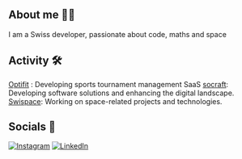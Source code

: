 ## About me 🙋‍♂️
I am a Swiss developer, passionate about code, maths and space

## Activity 🛠️
<a href="https://optifit.app">Optifit</a> : Developing sports tournament management SaaS
<a href="https://socraft.ch">socraft</a>: Developing software solutions and enhancing the digital landscape.
<br />
<a href="https://swispace.com">Swispace</a>: Working on space-related projects and technologies.

## Socials 📎
[![Instagram](https://img.shields.io/badge/Instagram-%23E4405F.svg?logo=Instagram&logoColor=white)](https://instagram.com/gabdovat) [![LinkedIn](https://img.shields.io/badge/LinkedIn-%230077B5.svg?logo=linkedin&logoColor=white)](https://linkedin.com/in/gabriel-dovat-7a7830231)
